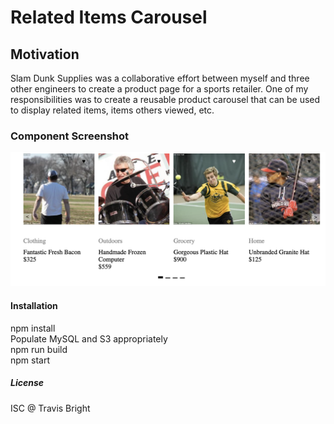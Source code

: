 # Related Items Carousel

## Motivation
Slam Dunk Supplies was a collaborative effort between myself and three other engineers to create a product page for a sports retailer. One of my responsibilities was to create a reusable product carousel that can be used to display related items, items others viewed, etc. 

### Component Screenshot
![Alt text](/FEC%20Related%20Items.png?raw=true)
#### Installation
npm install  
Populate MySQL and S3 appropriately  
npm run build  
npm start  
##### License
ISC @ Travis Bright
